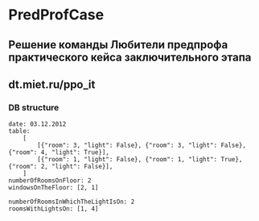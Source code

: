 # PredProfCase

## Решение команды Любители предпрофа практического кейса заключительного этапа
## dt.miet.ru/ppo_it

### DB structure
```
date: 03.12.2012
table:
    [
        [{"room": 3, "light": False}, {"room": 3, "light": False}, {"room": 4, "light": True}],
        [{"room": 1, "light": False}, {"room": 1, "light": True}, {"room": 2, "light": False}],
    ]
numberOfRoomsOnFloor: 2
windowsOnTheFloor: [2, 1]

numberOfRoomsInWhichTheLightIsOn: 2
roomsWithLightsOn: [1, 4]
```
